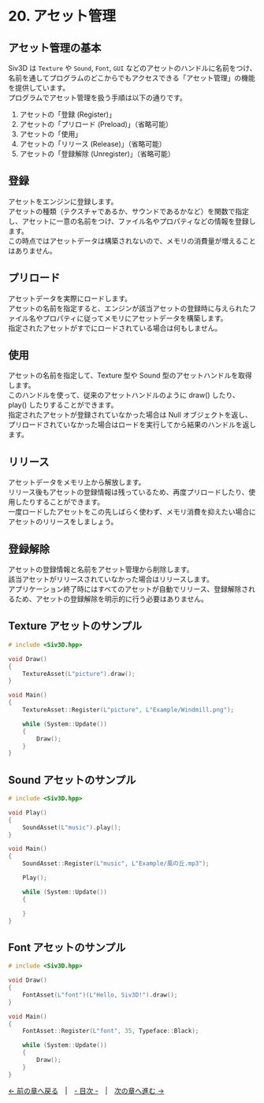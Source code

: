 ﻿# 20. アセット管理

## アセット管理の基本
Siv3D は `Texture` や `Sound`, `Font`, `GUI` などのアセットのハンドルに名前をつけ、名前を通してプログラムのどこからでもアクセスできる「アセット管理」の機能を提供しています。  
プログラムでアセット管理を扱う手順は以下の通りです。

1. アセットの「登録 (Register)」
2. アセットの「プリロード (Preload)」（省略可能）
3. アセットの「使用」
4. アセットの「リリース (Release)」（省略可能）
5. アセットの「登録解除 (Unregister)」（省略可能）

## 登録
アセットをエンジンに登録します。  
アセットの種類（テクスチャであるか、サウンドであるかなど）を関数で指定し、アセットに一意の名前をつけ、ファイル名やプロパティなどの情報を登録します。  
この時点ではアセットデータは構築されないので、メモリの消費量が増えることはありません。

## プリロード
アセットデータを実際にロードします。  
アセットの名前を指定すると、エンジンが該当アセットの登録時に与えられたファイル名やプロパティに従ってメモリにアセットデータを構築します。  
指定されたアセットがすでにロードされている場合は何もしません。

## 使用
アセットの名前を指定して、Texture 型や Sound 型のアセットハンドルを取得します。  
このハンドルを使って、従来のアセットハンドルのように draw() したり、play() したりすることができます。  
指定されたアセットが登録されていなかった場合は Null オブジェクトを返し、プリロードされていなかった場合はロードを実行してから結果のハンドルを返します。

## リリース
アセットデータをメモリ上から解放します。  
リリース後もアセットの登録情報は残っているため、再度プリロードしたり、使用したりすることができます。  
一度ロードしたアセットをこの先しばらく使わず、メモリ消費を抑えたい場合にアセットのリリースをしましょう。  

## 登録解除
アセットの登録情報と名前をアセット管理から削除します。  
該当アセットがリリースされていなかった場合はリリースします。  
アプリケーション終了時にはすべてのアセットが自動でリリース、登録解除されるため、アセットの登録解除を明示的に行う必要はありません。  

## Texture アセットのサンプル

```cpp
# include <Siv3D.hpp>

void Draw()
{
	TextureAsset(L"picture").draw();
}

void Main()
{
	TextureAsset::Register(L"picture", L"Example/Windmill.png");

	while (System::Update())
	{
		Draw();
	}
}
```

## Sound アセットのサンプル

```cpp
# include <Siv3D.hpp>

void Play()
{
	SoundAsset(L"music").play();
}

void Main()
{
	SoundAsset::Register(L"music", L"Example/風の丘.mp3");

	Play();

	while (System::Update())
	{

	}
}
```

## Font アセットのサンプル

```cpp
# include <Siv3D.hpp>

void Draw()
{
	FontAsset(L"font")(L"Hello, Siv3D!").draw();
}

void Main()
{
	FontAsset::Register(L"font", 35, Typeface::Black);

	while (System::Update())
	{
		Draw();
	}
}
```

[← 前の章へ戻る](GUI.md)　|　[- 目次 -](Index.md)　|　[次の章へ進む →](Image.md)